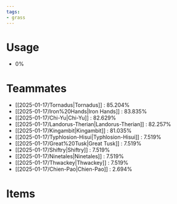 ```yaml
---
tags:
- grass
---
```

# Usage
- 0%
# Teammates
- [[2025-01-17/Tornadus|Tornadus]] : 85.204%
- [[2025-01-17/Iron%20Hands|Iron Hands]] : 83.835%
- [[2025-01-17/Chi-Yu|Chi-Yu]] : 82.629%
- [[2025-01-17/Landorus-Therian|Landorus-Therian]] : 82.257%
- [[2025-01-17/Kingambit|Kingambit]] : 81.035%
- [[2025-01-17/Typhlosion-Hisui|Typhlosion-Hisui]] : 7.519%
- [[2025-01-17/Great%20Tusk|Great Tusk]] : 7.519%
- [[2025-01-17/Shiftry|Shiftry]] : 7.519%
- [[2025-01-17/Ninetales|Ninetales]] : 7.519%
- [[2025-01-17/Thwackey|Thwackey]] : 7.519%
- [[2025-01-17/Chien-Pao|Chien-Pao]] : 2.694%
# Items